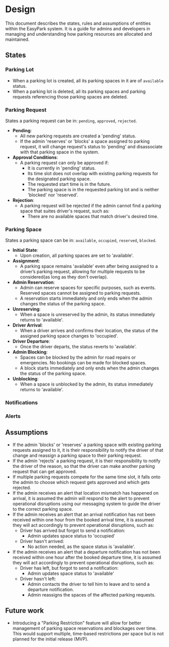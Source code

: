 # Design

This document describes the states, rules and assumptions of entities within the EasyPark system. It is a guide for admins and developers in managing and understanding how parking resources are allocated and maintained.

## States

### Parking Lot

- When a parking lot is created, all its parking spaces in it are of `available` status.
- When a parking lot is deleted, all its parking spaces and parking requests referencing those parking spaces are deleted.

### Parking Request

States a parking request can be in: `pending`, `approved`, `rejected`.

- **Pending**:
  - All new parking requests are created a 'pending' status.
  - If the admin 'reserves' or 'blocks' a space assigned to parking request, it will change request's status to 'pending' and disassociate with that parking space in the system.
- **Approval Conditions**:
  - A parking request can only be approved if:
    - It is currently in 'pending' status.
    - Its time slot does not overlap with existing parking requests for the designated parking space.
    - The requested start time is in the future.
    - The parking space is in the requested parking lot and is neither 'blocked' nor 'reserved'.
- **Rejection**:
  - A parking request will be rejected if the admin cannot find a parking space that suites driver's request, such as:
    - There are no available spaces that match driver's desired time.

### Parking Space

States a parking space can be in: `available`, `occupied`, `reserved`, `blocked`.

- **Initial State**:
  - Upon creation, all parking spaces are set to 'available'.
- **Assignment**:
  - A parking space remains 'available' even after being assigned to a driver’s parking request, allowing for multiple requests to be considered(as long as they don't overlap).
- **Admin Reservation**:
  - Admin can reserve spaces for specific purposes, such as events. Reserved spaces cannot be assigned to parking requests.
  - A reservation starts immediately and only ends when the admin changes the status of the parking space.
- **Unreserving**:
  - When a space is unreserved by the admin, its status immediately returns to 'available'.
- **Driver Arrival**:
  - When a driver arrives and confirms their location, the status of the assigned parking space changes to 'occupied'.
- **Driver Departure**:
  - Once the driver departs, the status reverts to 'available'.
- **Admin Blocking**:
  - Spaces can be blocked by the admin for road repairs or emergencies. No bookings can be made for blocked spaces.
  - A block starts immediately and only ends when the admin changes the status of the parking space.
- **Unblocking**:
  - When a space is unblocked by the admin, its status immediately returns to 'available'.

### Notifications

### Alerts

## Assumptions

- If the admin 'blocks' or 'reserves' a parking space with existing parking requests assigned to it, it is their responsibility to notify the driver of that change and reassign a parking space to their parking request.
- If the admin 'rejects' a parking request, it is their responsibility to notify the driver of the reason, so that the driver can make another parking request that can get approved.
- If multiple parking requests compete for the same time slot, it falls onto the admin to choose which request gets approved and which gets rejected.
- If the admin receives an alert that location mismatch has happened on arrival, it is assumed the admin will respond to the alert to prevent operational disruptions using our messaging system to guide the driver to the correct parking space.
- If the admin receives an alert that an arrival notification has not been received within one hour from the booked arrival time, it is assumed they will act accordingly to prevent operational disruptions, such as:
  - Driver has arrived but forgot to send a notification:
    - Admin updates space status to 'occupied'
  - Driver hasn't arrived:
    - No action needed, as the space status is 'available'.
- If the admin receives an alert that a departure notification has not been received within one hour after the booked departure time, it is assumed they will act accordingly to prevent operational disruptions, such as:
  - Driver has left, but forgot to send a notification:
    - Admin updates space status to 'available'
  - Driver hasn't left:
    - Admin contacts the driver to tell him to leave and to send a departure notification.
    - Admin reassigns the spaces of the affected parking requests.

## Future work

- Introducing a "Parking Restriction" feature will allow for better management of parking space reservations and blockages over time. This would support multiple, time-based restrictions per space but is not planned for the initial release (MVP).
